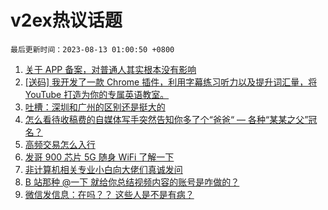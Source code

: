 # v2ex热议话题

`最后更新时间：2023-08-13 01:00:50 +0800`

1. [关于 APP 备案，对普通人其实根本没有影响](https://www.v2ex.com/t/964721)
1. [[送码] 我开发了一款 Chrome 插件，利用字幕练习听力以及提升词汇量，将 YouTube 打造为你的专属英语教室。](https://www.v2ex.com/t/964624)
1. [吐槽：深圳和广州的区别还是挺大的](https://www.v2ex.com/t/964638)
1. [怎么看待收稿费的自媒体写手突然告知你多了个“爸爸“ — 各种“某某之父”冠名？](https://www.v2ex.com/t/964697)
1. [高频交易怎么入行](https://www.v2ex.com/t/964634)
1. [发哥 900 芯片 5G 随身 WiFi 了解一下](https://www.v2ex.com/t/964709)
1. [非计算机相关专业小白向大佬们真诚发问](https://www.v2ex.com/t/964674)
1. [B 站那种 @一下 就给你总结视频内容的账号是咋做的？](https://www.v2ex.com/t/964642)
1. [微信发信息：在吗？？ 这些人是不是有病？](https://www.v2ex.com/t/964776)

